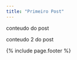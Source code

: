 ```yaml
---
title: "Primeiro Post"
---
```



conteudo do post 

conteudo 2 do post

{% include page.footer %}
  
  
